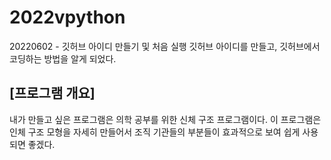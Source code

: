 # 2022vpython
20220602 - 깃허브 아이디 만들기 및 처음 실행
깃허브 아이디를 만들고, 깃허브에서 코딩하는 방법을 알게 되었다.
## [프로그램 개요]
내가 만들고 싶은 프로그램은 의학 공부를 위한 신체 구조 프로그램이다. 이 프로그램은 인체 구조 모형을 자세히 만들어서 조직 기관들의 부분들이 효과적으로 보여 쉽게 사용되면 좋겠다.
